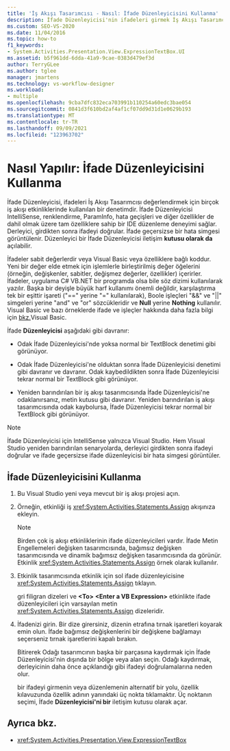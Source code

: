 ```yaml
---
title: 'İş Akışı Tasarımcısı - Nasıl: İfade Düzenleyicisini Kullanma'
description: İfade Düzenleyicisi'nin ifadeleri girmek İş Akışı Tasarımcısı değerlendirmek için birçok iş akışı etkinlikte kullanabileceğiniz bir denetim denetimi olduğunu öğrenin.
ms.custom: SEO-VS-2020
ms.date: 11/04/2016
ms.topic: how-to
f1_keywords:
- System.Activities.Presentation.View.ExpressionTextBox.UI
ms.assetid: b5f961dd-6dda-41a9-9cae-0383d479ef3d
author: TerryGLee
ms.author: tglee
manager: jmartens
ms.technology: vs-workflow-designer
ms.workload:
- multiple
ms.openlocfilehash: 9cba7dfc832eca703991b110254a60edc3bae054
ms.sourcegitcommit: 0841d3f610bd2af4af1cf07dd9d31d1e0629b193
ms.translationtype: MT
ms.contentlocale: tr-TR
ms.lasthandoff: 09/09/2021
ms.locfileid: "123963702"
---
```

# <a name="how-to-use-the-expression-editor"></a>Nasıl Yapılır: İfade Düzenleyicisini Kullanma

İfade Düzenleyicisi, ifadeleri İş Akışı Tasarımcısı değerlendirmek için birçok iş akışı etkinliklerinde kullanılan bir denetimdir. İfade Düzenleyicisi IntelliSense, renklendirme, ParamInfo, hata geçişleri ve diğer özellikler de dahil olmak üzere tam özelliklere sahip bir IDE düzenleme deneyimi sağlar. Derleyici, girdikten sonra ifadeyi doğrular. İfade geçersizse bir hata simgesi görüntülenir. Düzenleyici bir İfade Düzenleyicisi iletişim **kutusu olarak da** açılabilir.

İfadeler sabit değerlerdir veya Visual Basic veya özelliklere bağlı koddur. Yeni bir değer elde etmek için işlemlerle birleştirilmiş değer öğelerini (örneğin, değişkenler, sabitler, değişmez değerler, özellikler) içerirler. İfadeler, uygulama C# VB.NET bir programda olsa bile söz dizimi kullanılarak yazılır. Başka bir deyişle büyük harf kullanımı önemli değildir, karşılaştırma tek bir eşittir işareti ("==" yerine "=" kullanılarak), Boole işleçleri "&&" ve "||" simgeleri yerine "and" ve "or" sözcükleridir ve **Null** yerine **Nothing** kullanılır. Visual Basic ve bazı örneklerde ifade ve işleçler hakkında daha fazla bilgi için [bkz.](/previous-versions/visualstudio/visual-studio-2010/a1w3te48(v=vs.100))Visual Basic.

İfade **Düzenleyicisi** aşağıdaki gibi davranır:

- Odak İfade Düzenleyicisi'nde yoksa normal bir TextBlock denetimi gibi görünüyor.

- Odak İfade Düzenleyicisi'ne olduktan sonra İfade Düzenleyicisi denetimi gibi davranır ve davranır. Odak kaybedildikten sonra İfade Düzenleyicisi tekrar normal bir TextBlock gibi görünüyor.

- Yeniden barındırılan bir iş akışı tasarımcısında İfade Düzenleyicisi'ne odaklanırsanız, metin kutusu gibi davranır. Yeniden barındırılan iş akışı tasarımcısında odak kaybolursa, İfade Düzenleyicisi tekrar normal bir TextBlock gibi görünüyor.

> [!NOTE]
> İfade Düzenleyicisi için IntelliSense yalnızca Visual Studio. Hem Visual Studio yeniden barındırılan senaryolarda, derleyici girdikten sonra ifadeyi doğrular ve ifade geçersizse ifade düzenleyicisi bir hata simgesi görüntüler.

## <a name="use-the-expression-editor"></a>İfade Düzenleyicisini Kullanma

1. Bu Visual Studio yeni veya mevcut bir iş akışı projesi açın.

2. Örneğin, etkinliği iş <xref:System.Activities.Statements.Assign> akışınıza ekleyin.

    > [!NOTE]
    > Birden çok iş akışı etkinliklerinin ifade düzenleyicileri vardır. İfade Metin Engellemeleri değişken tasarımcısında, bağımsız değişken tasarımcısında ve dinamik bağımsız değişken tasarımcısında da görünür. Etkinlik <xref:System.Activities.Statements.Assign> örnek olarak kullanılır.

3. Etkinlik tasarımcısında etkinlik için sol ifade düzenleyicisine <xref:System.Activities.Statements.Assign> tıklayın.

     gri filigran dizeleri ve **\<To>** **\<Enter a VB Expression>** etkinlikte ifade düzenleyicileri için varsayılan metin <xref:System.Activities.Statements.Assign> dizeleridir.

4. İfadenizi girin. Bir dize girersiniz, dizenin etrafına tırnak işaretleri koyarak emin olun. İfade bağımsız değişkenlerini bir değişkene bağlamayı seçerseniz tırnak işaretlerini kapalı bırakın.

     Bitirerek Odağı tasarımcının başka bir parçasına kaydırmak için İfade Düzenleyicisi'nin dışında bir bölge veya alan seçin. Odağı kaydırmak, derleyicinin daha önce açıklandığı gibi ifadeyi doğrulamalarına neden olur.

     bir ifadeyi girmenin veya düzenlemenin alternatif bir yolu, özellik kılavuzunda özellik adının yanındaki üç nokta tıklamaktır. Üç noktanın seçimi, İfade **Düzenleyicisi'ni bir** iletişim kutusu olarak açar.

## <a name="see-also"></a>Ayrıca bkz.

- <xref:System.Activities.Presentation.View.ExpressionTextBox>
